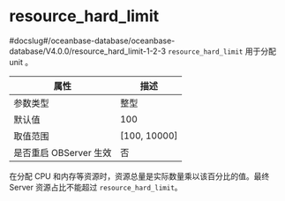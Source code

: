 resource_hard_limit 
========================================
#docslug#/oceanbase-database/oceanbase-database/V4.0.0/resource_hard_limit-1-2-3
`resource_hard_limit` 用于分配 unit 。


|      **属性**      |     **描述**     |
|------------------|----------------|
| 参数类型             | 整型             |
| 默认值              | 100            |
| 取值范围             | \[100, 10000\] |
| 是否重启 OBServer 生效 | 否              |

在分配 CPU 和内存等资源时，资源总量是实际数量乘以该百分比的值。最终 Server 资源占比不能超过 `resource_hard_limit`。
